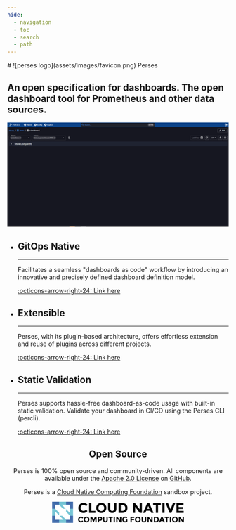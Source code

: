 ```yaml
---
hide:
  - navigation
  - toc
  - search
  - path
---
```


<div class="centered" markdown>
# ![perses logo](assets/images/favicon.png) Perses

## An open specification for dashboards. The open dashboard tool for Prometheus and other data sources.
</div>

![perses overview](assets/images/perses_overview.gif)

<div class="grid cards" markdown>

-   ## GitOps Native

    ---

    Facilitates a seamless "dashboards as code" workflow by introducing an innovative and precisely defined dashboard definition model.

    [:octicons-arrow-right-24: Link here](#)

-   ## Extensible

    ---

    Perses, with its plugin-based architecture, offers effortless extension and reuse of plugins across different projects.

    [:octicons-arrow-right-24: Link here](#)

-   ## Static Validation

    ---

    Perses supports hassle-free dashboard-as-code usage with built-in static validation. Validate your dashboard in CI/CD using the Perses CLI (percli).

    [:octicons-arrow-right-24: Link here](#)

</div>

<center>

## Open Source

Perses is 100% open source and community-driven. All components are available under the [Apache 2.0 License](http://www.apache.org/licenses/LICENSE-2.0) on [GitHub](https://github.com/perses).

Perses is a [Cloud Native Computing Foundation](https://cncf.io) sandbox project.

[![CNCF Logo](assets/images/cncf_logo.png)](https://cncf.io)

</center>
